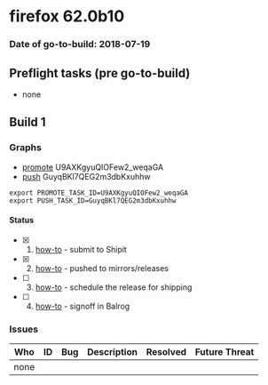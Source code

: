 # firefox 62.0b10

### Date of go-to-build: 2018-07-19

## Preflight tasks (pre go-to-build)
- none

## Build 1  

### Graphs
* [promote](https://tools.taskcluster.net/push-inspector/#/U9AXKgyuQIOFew2_weqaGA) U9AXKgyuQIOFew2_weqaGA
* [push](https://tools.taskcluster.net/push-inspector/#/GuyqBKl7QEG2m3dbKxuhhw) GuyqBKl7QEG2m3dbKxuhhw
```
export PROMOTE_TASK_ID=U9AXKgyuQIOFew2_weqaGA
export PUSH_TASK_ID=GuyqBKl7QEG2m3dbKxuhhw
```


#### Status
- [x] 1.  [how-to](https://wiki.mozilla.org/Release:Release_Automation_on_Mercurial:Starting_a_Release#Submit_to_Ship_It)  - submit to Shipit
- [x] 2.  [how-to](https://github.com/mozilla-releng/releasewarrior-2.0/blob/master/docs/release-promotion/desktop/howto.md#push-artifacts-to-releases-directory)  - pushed to mirrors/releases
- [ ] 3.  [how-to](https://github.com/mozilla-releng/releasewarrior-2.0/blob/master/docs/release-promotion/desktop/howto.md#ship-the-release)  - schedule the release for shipping
- [ ] 4.  [how-to](https://github.com/mozilla-releng/releasewarrior-2.0/blob/master/docs/release-promotion/desktop/howto.md#obtain-sign-offs-for-changes)  - signoff in Balrog

### Issues
| Who                 | ID               | Bug                                                                 | Description                | Resolved                | Future Threat                |
| ------------------- | ---------------- | ------------------------------------------------------------------- | -------------------------- | ----------------------- | ---------------------------- |
| none | | | | | |


